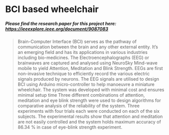 # BCI based wheelchair
##### Please find the research paper for this project here: https://ieeexplore.ieee.org/document/9087083
>  Brain-Computer Interface (BCI) serves as the pathway of communication between the brain and any other external entity. It’s an emerging field and has its applications in various industries including bio-medicines. 
The Electroencephalographs (EEG) or brainwaves are captured and analysed using NeuroSky Mind-wave mobile to yield Attention, Meditation and Blink Strength. EEGs are first non-invasive technique to efficiently record the various electric signals produced by neurons. The EEG signals are utilised to design BCI using Arduino micro-controller to help manoeuvre a miniature wheelchair. The system was developed with minimal cost and ensures minimal setup time Three different combinations of attention, meditation and eye blink strength were used to design algorithms for comparative analysis of the reliability of the system. Three experiments with four trials each were conducted on each of the six subjects. The experimental results show that attention and meditation are not easily controlled and the system holds maximum accuracy of 86.34 % in case of eye-blink strength experiment.
